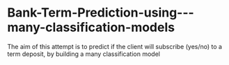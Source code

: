 # Bank-Term-Prediction-using---many-classification-models
The aim of this attempt is to predict if the client will subscribe (yes/no) to a term deposit, by building a many  classification model 
